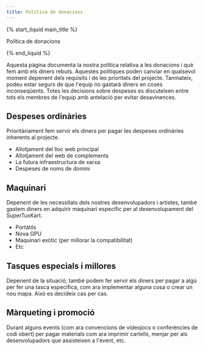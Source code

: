```yaml
---
title: Política de donacions
---
```

{% start_liquid main_title %}

Política de donacions

{% end_liquid %}

Aquesta pàgina documenta la nostra política relativa a les donacions i què fem amb els diners rebuts. Aquestes polítiques poden canviar en qualsevol moment depenent dels requisits i de les prioritats del projecte. Tanmateix, podeu estar segurs de que l'equip no gastarà diners en coses inconseqüents. Totes les decisions sobre despeses  es discuteixen entre tots els membres de l'equip amb antelació per evitar desavinences.

## Despeses ordinàries
Prioritàriament fem servir els diners per pagar les despeses ordinàries inherents al projecte.
* Allotjament del lloc web principal
* Allotjament del web de complements
* La futura infraestructura de xarxa
* Despeses de noms de domini

## Maquinari
Depenent de les necessitats dels nostres desenvolupadors i artistes, també gastem diners en adquirir maquinari específic per al desenvolupament del SuperTuxKart.
* Portàtils
* Nova GPU
* Maquinari exòtic (per millorar la compatibilitat)
* Etc

## Tasques especials i millores
Depenent de la situació, també podem fer servir els diners per pagar a algú per fer una tasca específica, com ara implementar alguna cosa o crear un nou mapa. Això es decideix cas per cas.

## Màrqueting i promoció

Durant alguns events (com ara convencions de videojocs o conferències de codi obert) per pagar materials com ara imprimir cartells, menjar per als desenvolupadors que assisteixen a l'event, etc.
